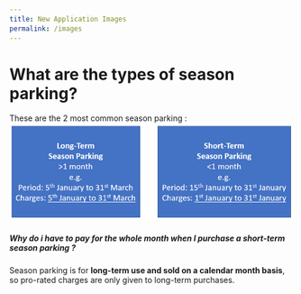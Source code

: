 ```yaml
---
title: New Application Images
permalink: /images
---
```

# What are the types of season parking?
These are the  2 most common  season parking
:![](/images/Seaso.PNG)
##### Why do i have to pay for the whole month when I purchase a short-term season parking ?
Season parking is for **long-term use and sold on a calendar month basis**,  so pro-rated charges are only given to long-term purchases.
